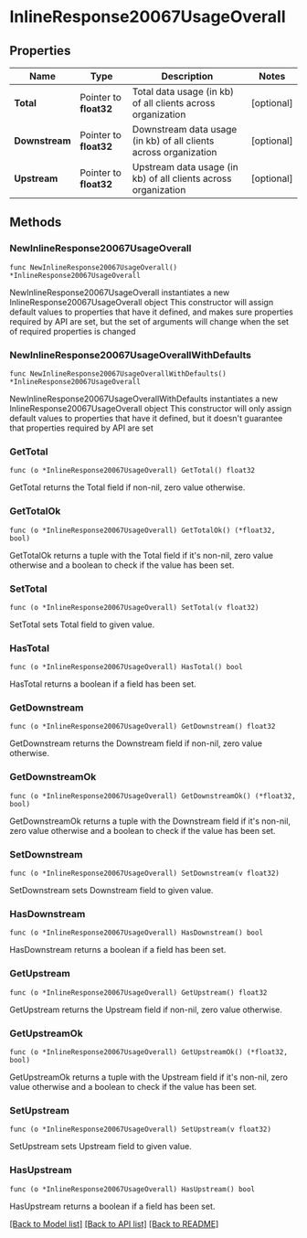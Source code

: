 # InlineResponse20067UsageOverall

## Properties

Name | Type | Description | Notes
------------ | ------------- | ------------- | -------------
**Total** | Pointer to **float32** | Total data usage (in kb) of all clients across organization | [optional] 
**Downstream** | Pointer to **float32** | Downstream data usage (in kb) of all clients across organization | [optional] 
**Upstream** | Pointer to **float32** | Upstream data usage (in kb) of all clients across organization | [optional] 

## Methods

### NewInlineResponse20067UsageOverall

`func NewInlineResponse20067UsageOverall() *InlineResponse20067UsageOverall`

NewInlineResponse20067UsageOverall instantiates a new InlineResponse20067UsageOverall object
This constructor will assign default values to properties that have it defined,
and makes sure properties required by API are set, but the set of arguments
will change when the set of required properties is changed

### NewInlineResponse20067UsageOverallWithDefaults

`func NewInlineResponse20067UsageOverallWithDefaults() *InlineResponse20067UsageOverall`

NewInlineResponse20067UsageOverallWithDefaults instantiates a new InlineResponse20067UsageOverall object
This constructor will only assign default values to properties that have it defined,
but it doesn't guarantee that properties required by API are set

### GetTotal

`func (o *InlineResponse20067UsageOverall) GetTotal() float32`

GetTotal returns the Total field if non-nil, zero value otherwise.

### GetTotalOk

`func (o *InlineResponse20067UsageOverall) GetTotalOk() (*float32, bool)`

GetTotalOk returns a tuple with the Total field if it's non-nil, zero value otherwise
and a boolean to check if the value has been set.

### SetTotal

`func (o *InlineResponse20067UsageOverall) SetTotal(v float32)`

SetTotal sets Total field to given value.

### HasTotal

`func (o *InlineResponse20067UsageOverall) HasTotal() bool`

HasTotal returns a boolean if a field has been set.

### GetDownstream

`func (o *InlineResponse20067UsageOverall) GetDownstream() float32`

GetDownstream returns the Downstream field if non-nil, zero value otherwise.

### GetDownstreamOk

`func (o *InlineResponse20067UsageOverall) GetDownstreamOk() (*float32, bool)`

GetDownstreamOk returns a tuple with the Downstream field if it's non-nil, zero value otherwise
and a boolean to check if the value has been set.

### SetDownstream

`func (o *InlineResponse20067UsageOverall) SetDownstream(v float32)`

SetDownstream sets Downstream field to given value.

### HasDownstream

`func (o *InlineResponse20067UsageOverall) HasDownstream() bool`

HasDownstream returns a boolean if a field has been set.

### GetUpstream

`func (o *InlineResponse20067UsageOverall) GetUpstream() float32`

GetUpstream returns the Upstream field if non-nil, zero value otherwise.

### GetUpstreamOk

`func (o *InlineResponse20067UsageOverall) GetUpstreamOk() (*float32, bool)`

GetUpstreamOk returns a tuple with the Upstream field if it's non-nil, zero value otherwise
and a boolean to check if the value has been set.

### SetUpstream

`func (o *InlineResponse20067UsageOverall) SetUpstream(v float32)`

SetUpstream sets Upstream field to given value.

### HasUpstream

`func (o *InlineResponse20067UsageOverall) HasUpstream() bool`

HasUpstream returns a boolean if a field has been set.


[[Back to Model list]](../README.md#documentation-for-models) [[Back to API list]](../README.md#documentation-for-api-endpoints) [[Back to README]](../README.md)


